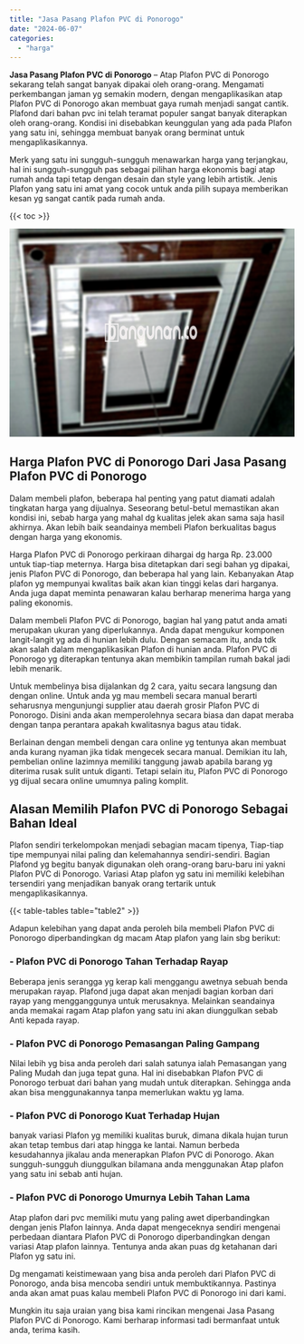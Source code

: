 ```yaml
---
title: "Jasa Pasang Plafon PVC di Ponorogo"
date: "2024-06-07"
categories: 
  - "harga"
---
```


**Jasa Pasang Plafon PVC di Ponorogo** – Atap Plafon PVC di Ponorogo sekarang telah sangat banyak dipakai oleh orang-orang. Mengamati perkembangan jaman yg semakin modern, dengan mengaplikasikan atap Plafon PVC di Ponorogo akan membuat gaya rumah menjadi sangat cantik. Plafond dari bahan pvc ini telah teramat populer sangat banyak diterapkan oleh orang-orang. Kondisi ini disebabkan keunggulan yang ada pada Plafon yang satu ini, sehingga membuat banyak orang berminat untuk mengaplikasikannya.

Merk yang satu ini sungguh-sungguh menawarkan harga yang terjangkau, hal ini sungguh-sungguh pas sebagai pilihan harga ekonomis bagi atap rumah anda tapi tetap dengan desain dan style yang lebih artistik. Jenis Plafon yang satu ini amat yang cocok untuk anda pilih supaya memberikan kesan yg sangat cantik pada rumah anda.

{{< toc >}}

![Jasa Pasang Plafon PVC di Ponorogo](/images/flafond-pvc-murah10.png)

## Harga Plafon PVC di Ponorogo Dari Jasa Pasang Plafon PVC di Ponorogo

Dalam membeli plafon, beberapa hal penting yang patut diamati adalah tingkatan harga yang dijualnya. Seseorang betul-betul memastikan akan kondisi ini, sebab harga yang mahal dg kualitas jelek akan sama saja hasil akhirnya. Akan lebih baik seandainya membeli Plafon berkualitas bagus dengan harga yang ekonomis.

Harga Plafon PVC di Ponorogo perkiraan dihargai dg harga Rp. 23.000 untuk tiap-tiap meternya. Harga bisa ditetapkan dari segi bahan yg dipakai, jenis Plafon PVC di Ponorogo, dan beberapa hal yang lain. Kebanyakan Atap plafon yg mempunyai kwalitas baik akan kian tinggi kelas dari harganya. Anda juga dapat meminta penawaran kalau berharap menerima harga yang paling ekonomis.

Dalam membeli Plafon PVC di Ponorogo, bagian hal yang patut anda amati merupakan ukuran yang diperlukannya. Anda dapat mengukur komponen langit-langit yg ada di hunian lebih dulu. Dengan semacam itu, anda tdk akan salah dalam mengaplikasikan Plafon di hunian anda. Plafon PVC di Ponorogo yg diterapkan tentunya akan membikin tampilan rumah bakal jadi lebih menarik.

Untuk membelinya bisa dijalankan dg 2 cara, yaitu secara langsung dan dengan online. Untuk anda yg mau membeli secara manual berarti seharusnya mengunjungi supplier atau daerah grosir Plafon PVC di Ponorogo. Disini anda akan memperolehnya secara biasa dan dapat meraba dengan tanpa perantara apakah kwalitasnya bagus atau tidak.

Berlainan dengan membeli dengan cara online yg tentunya akan membuat anda kurang nyaman jika tidak mengecek secara manual. Demikian itu lah, pembelian online lazimnya memiliki tanggung jawab apabila barang yg diterima rusak sulit untuk diganti. Tetapi selain itu, Plafon PVC di Ponorogo yg dijual secara online umumnya paling komplit.

## Alasan Memilih Plafon PVC di Ponorogo Sebagai Bahan Ideal

Plafon sendiri terkelompokan menjadi sebagian macam tipenya, Tiap-tiap tipe mempunyai nilai paling dan kelemahannya sendiri-sendiri. Bagian Plafond yg begitu banyak digunakan oleh orang-orang baru-baru ini yakni Plafon PVC di Ponorogo. Variasi Atap plafon yg satu ini memiliki kelebihan tersendiri yang menjadikan banyak orang tertarik untuk mengaplikasikannya.

{{< table-tables table="table2" >}}

Adapun kelebihan yang dapat anda peroleh bila membeli Plafon PVC di Ponorogo diperbandingkan dg macam Atap plafon yang lain sbg berikut:

### \- Plafon PVC di Ponorogo Tahan Terhadap Rayap

Beberapa jenis serangga yg kerap kali menggangu awetnya sebuah benda merupakan rayap. Plafond juga dapat akan menjadi bagian korban dari rayap yang mengganggunya untuk merusaknya. Melainkan seandainya anda memakai ragam Atap plafon yang satu ini akan diunggulkan sebab Anti kepada rayap.

### \- Plafon PVC di Ponorogo Pemasangan Paling Gampang

Nilai lebih yg bisa anda peroleh dari salah satunya ialah Pemasangan yang Paling Mudah dan juga tepat guna. Hal ini disebabkan Plafon PVC di Ponorogo terbuat dari bahan yang mudah untuk diterapkan. Sehingga anda akan bisa menggunakannya tanpa memerlukan waktu yg lama.

### \- Plafon PVC di Ponorogo Kuat Terhadap Hujan

banyak variasi Plafon yg memiliki kualitas buruk, dimana dikala hujan turun akan tetap tembus dari atap hingga ke lantai. Namun berbeda kesudahannya jikalau anda menerapkan Plafon PVC di Ponorogo. Akan sungguh-sungguh diunggulkan bilamana anda menggunakan Atap plafon yang satu ini sebab anti hujan.

### \- Plafon PVC di Ponorogo Umurnya Lebih Tahan Lama

Atap plafon dari pvc memiliki mutu yang paling awet diperbandingkan dengan jenis Plafon lainnya. Anda dapat mengeceknya sendiri mengenai perbedaan diantara Plafon PVC di Ponorogo diperbandingkan dengan variasi Atap plafon lainnya. Tentunya anda akan puas dg ketahanan dari Plafon yg satu ini.

Dg mengamati keistimewaan yang bisa anda peroleh dari Plafon PVC di Ponorogo, anda bisa mencoba sendiri untuk membuktikannya. Pastinya anda akan amat puas kalau membeli Plafon PVC di Ponorogo ini dari kami.

Mungkin itu saja uraian yang bisa kami rincikan mengenai Jasa Pasang Plafon PVC di Ponorogo. Kami berharap informasi tadi bermanfaat untuk anda, terima kasih.
